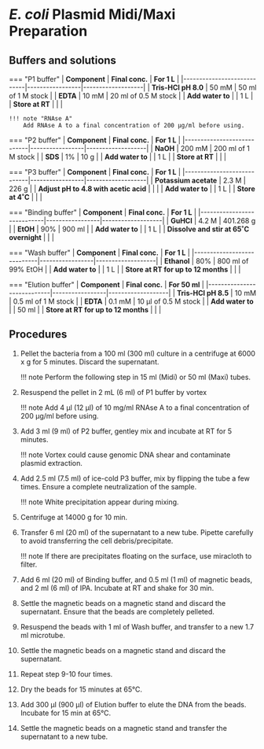 # *E. coli* Plasmid Midi/Maxi Preparation
## **Buffers and solutions**
=== "P1 buffer"
    | **Component**              | **Final conc.** | **For 1 L**       |
    |----------------------------|-----------------|-------------------|
    | **Tris-HCl pH 8.0**        | 50 mM           | 50 ml of 1 M stock |
    | **EDTA**                   | 10 mM           | 20 ml of 0.5 M stock |
    | **Add water to**           |                 | 1 L               |
    | **Store at RT** |       |                   |

    !!! note "RNAse A"
        Add RNAse A to a final concentration of 200 μg/ml before using.

=== "P2 buffer"
    | **Component**              | **Final conc.** | **For 1 L**       |
    |----------------------------|-----------------|-------------------|
    | **NaOH**                   | 200 mM          | 200 ml of 1 M stock |
    | **SDS**                    | 1%              | 10 g              |
    | **Add water to**           |                 | 1 L               |
    | **Store at RT** |        |                   |

=== "P3 buffer"
    | **Component**              | **Final conc.** | **For 1 L**       |
    |----------------------------|-----------------|-------------------|
    | **Potassium acetate**      | 2.3 M           | 226 g             |
    | **Adjust pH to 4.8 with acetic acid** |       |                   |
    | **Add water to**           |                 | 1 L               |
    | **Store at 4˚C** |        |                   |

=== "Binding buffer"
    | **Component**              | **Final conc.** | **For 1 L**       |
    |----------------------------|-----------------|-------------------|
    | **GuHCl**                  | 4.2 M           | 401.268 g         |
    | **EtOH**                   | 90%             | 900 ml            |
    | **Add water to**           |                 | 1 L               |
    | **Dissolve and stir at 65˚C overnight** |    |                   |

=== "Wash buffer"
    | **Component**              | **Final conc.** | **For 1 L**       |
    |----------------------------|-----------------|-------------------|
    | **Ethanol**                | 80%             | 800 ml of 99% EtOH |
    | **Add water to**           |                 | 1 L               |
    | **Store at RT for up to 12 months** |        |                   |

=== "Elution buffer"
    | **Component**              | **Final conc.** | **For 50 ml**     |
    |----------------------------|-----------------|-------------------|
    | **Tris-HCl pH 8.5**        | 10 mM           | 0.5 ml of 1 M stock |
    | **EDTA**                   | 0.1 mM          | 10 μl of 0.5 M stock |
    | **Add water to**           |                 | 50 ml             |
    | **Store at RT for up to 12 months** |        |                   |

## **Procedures**

1. Pellet the bacteria from a 100 ml (300 ml) culture in a centrifuge at 6000 x g for 5 minutes. Discard the supernatant. 

    !!! note
        Perform the following step in 15 ml (Midi) or 50 ml (Maxi) tubes.

2. Resuspend the pellet in 2 mL (6 ml) of P1 buffer by vortex

    !!! note
        Add 4 μl (12 µl) of 10 mg/ml RNAse A to a final concentration of 200 μg/ml before using.

3. Add 3 ml (9 ml) of P2 buffer, gentley mix and incubate at RT for 5 minutes.

    !!! note
        Vortex could cause genomic DNA shear and contaminate plasmid extraction.

4. Add 2.5 ml (7.5 ml) of ice-cold P3 buffer, mix by flipping the tube a few times. Ensure a complete neutralization of the sample.

    !!! note
        White precipitation appear during mixing.

5. Centrifuge at 14000 g for 10 min.

6. Transfer 6 ml (20 ml) of the supernatant to a new tube. Pipette carefully to avoid transferring the cell debris/precipitate.

    !!! note
        If there are precipitates floating on the surface, use miracloth to filter.

7. Add 6 ml (20 ml) of Binding buffer, and 0.5 ml (1 ml) of magnetic beads, and 2 ml (6 ml) of IPA. Incubate at RT and shake for 30 min.

8. Settle the magnetic beads on a magnetic stand and discard the supernatant. Ensure that the beads are completely pelleted.

9. Resuspend the beads with 1 ml of Wash buffer, and transfer to a new 1.7 ml microtube.

10. Settle the magnetic beads on a magnetic stand and discard the supernatant.

11. Repeat step 9-10 four times.

12. Dry the beads for 15 minutes at 65°C.

13. Add 300 μl (900 µl) of Elution buffer to elute the DNA from the beads. Incubate for 15 min at 65°C.

14. Settle the magnetic beads on a magnetic stand and transfer the supernatant to a new tube.